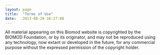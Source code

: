```yaml
---
layout: page
title:  "Terms of Use"
date:   2013-08-28 16:27:08
---
```


All material appearing on this Biomod website is copyrighted by the BIOMOD Foundation, or by its originator, and may not be reproduced using any technology, now extant or developed in the future, for any commercial purpose without the expressed permission of the copyright holder.
